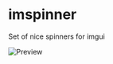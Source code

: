 # imspinner
Set of nice spinners for imgui

![Preview](https://user-images.githubusercontent.com/918081/211224400-cb0d4ff7-d568-4fc5-9927-cd7642bd07f2.gif)
